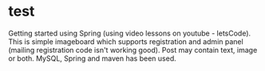 # test
Getting started using Spring (using video lessons on youtube - letsCode). 
This is simple imageboard which supports registration and admin panel (mailing registration code isn't working good).
Post may contain text, image or both.
MySQL, Spring and maven has been used.
